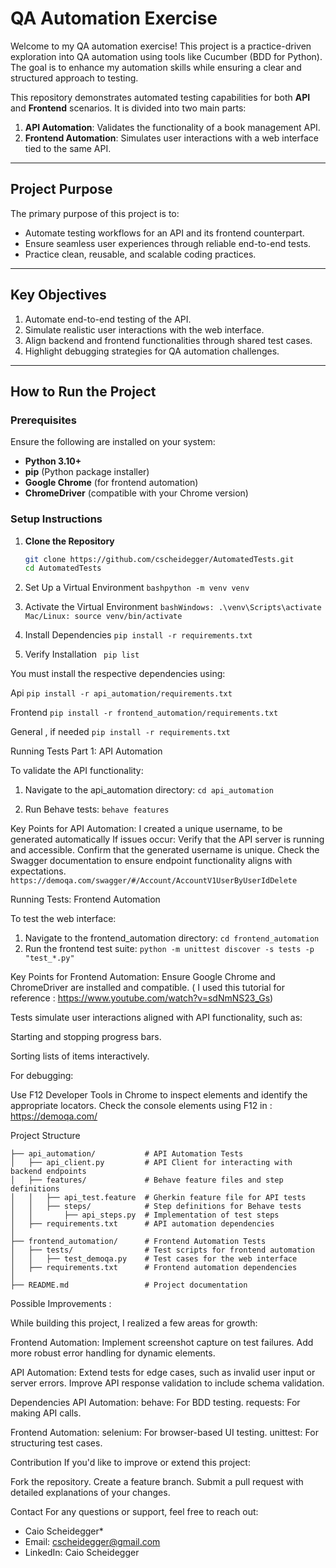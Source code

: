 # QA Automation Exercise

Welcome to my QA automation exercise! This project is a practice-driven exploration into QA automation using tools like Cucumber (BDD for Python). The goal is to enhance my automation skills while ensuring a clear and structured approach to testing.

This repository demonstrates automated testing capabilities for both **API** and **Frontend** scenarios. It is divided into two main parts:

1. **API Automation**: Validates the functionality of a book management API.
2. **Frontend Automation**: Simulates user interactions with a web interface tied to the same API.

---

## **Project Purpose**

The primary purpose of this project is to:
- Automate testing workflows for an API and its frontend counterpart.
- Ensure seamless user experiences through reliable end-to-end tests.
- Practice clean, reusable, and scalable coding practices.

---

## **Key Objectives**

1. Automate end-to-end testing of the API.
2. Simulate realistic user interactions with the web interface.
3. Align backend and frontend functionalities through shared test cases.
4. Highlight debugging strategies for QA automation challenges.

---

## **How to Run the Project**

### **Prerequisites**
Ensure the following are installed on your system:
- **Python 3.10+**
- **pip** (Python package installer)
- **Google Chrome** (for frontend automation)
- **ChromeDriver** (compatible with your Chrome version)

### **Setup Instructions**

1. **Clone the Repository**
   ```bash
   git clone https://github.com/cscheidegger/AutomatedTests.git
   cd AutomatedTests

2. Set Up a Virtual Environment
 ```bashpython -m venv venv ```

3. Activate the Virtual Environment
 ```bashWindows: .\venv\Scripts\activate ```
```Mac/Linux: source venv/bin/activate```

4. Install Dependencies
   ```pip install -r requirements.txt```

5. Verify Installation
  ``` pip list```


You must install the respective dependencies using:

Api
```pip install -r api_automation/requirements.txt```

Frontend
```pip install -r frontend_automation/requirements.txt```

General , if needed  ```pip install -r requirements.txt ```


Running Tests
Part 1: API Automation

To validate the API functionality:

1. Navigate to the api_automation directory:
```cd api_automation```

2. Run Behave tests:
```behave features```

Key Points for API Automation:
I created a unique username, to be generated automatically
If issues occur:
Verify that the API server is running and accessible.
Confirm that the generated username is unique.
Check the Swagger documentation to ensure endpoint functionality aligns with expectations.
```https://demoqa.com/swagger/#/Account/AccountV1UserByUserIdDelete```

Running Tests: Frontend Automation

To test the web interface:
1. Navigate to the frontend_automation directory:
```cd frontend_automation```
2. Run the frontend test suite:
```python -m unittest discover -s tests -p "test_*.py"```

Key Points for Frontend Automation:
Ensure Google Chrome and ChromeDriver are installed and compatible.  ( I used this tutorial for reference : https://www.youtube.com/watch?v=sdNmNS23_Gs) 

Tests simulate user interactions aligned with API functionality, such as:

Starting and stopping progress bars.

Sorting lists of items interactively.

For debugging:

Use F12 Developer Tools in Chrome to inspect elements and identify the appropriate locators.
Check the console elements using F12 in : https://demoqa.com/

Project Structure
```qa_automation/
├── api_automation/           # API Automation Tests
│   ├── api_client.py         # API Client for interacting with backend endpoints
│   ├── features/             # Behave feature files and step definitions
│   │   ├── api_test.feature  # Gherkin feature file for API tests
│   │   ├── steps/            # Step definitions for Behave tests
│   │       ├── api_steps.py  # Implementation of test steps
│   ├── requirements.txt      # API automation dependencies
│
├── frontend_automation/      # Frontend Automation Tests
│   ├── tests/                # Test scripts for frontend automation
│   │   ├── test_demoqa.py    # Test cases for the web interface
│   ├── requirements.txt      # Frontend automation dependencies
│
├── README.md                 # Project documentation
```
Possible Improvements : 

While building this project, I realized a few areas for growth:

Frontend Automation:
Implement screenshot capture on test failures.
Add more robust error handling for dynamic elements.

API Automation:
Extend tests for edge cases, such as invalid user input or server errors.
Improve API response validation to include schema validation.


Dependencies
API Automation:
behave: For BDD testing.
requests: For making API calls.

Frontend Automation:
selenium: For browser-based UI testing.
unittest: For structuring test cases.

Contribution
If you'd like to improve or extend this project:

Fork the repository.
Create a feature branch.
Submit a pull request with detailed explanations of your changes.

Contact
For any questions or support, feel free to reach out:

* Caio Scheidegger*
* Email: cscheidegger@gmail.com
* LinkedIn: Caio Scheidegger


